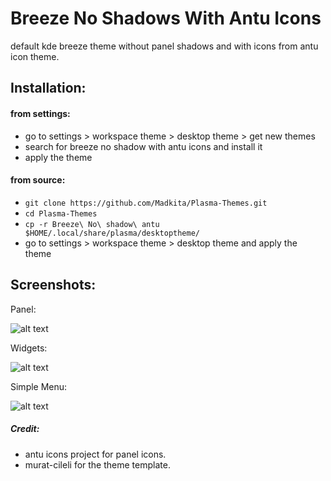 # Breeze No Shadows With Antu Icons

default kde breeze theme without panel shadows and with icons from antu icon theme.

## Installation:

#### from settings:
- go to settings > workspace theme > desktop theme > get new themes
- search for breeze no shadow with antu icons and install it
- apply the theme


#### from source:
- `git clone https://github.com/Madkita/Plasma-Themes.git`
- `cd Plasma-Themes`
- `cp -r Breeze\ No\ shadow\ antu $HOME/.local/share/plasma/desktoptheme/`
- go to settings > workspace theme > desktop theme and apply the theme

## Screenshots:

Panel:

![alt text](https://raw.githubusercontent.com/Madkita/Plasma-Themes/master/Breeze%20No%20shadow%20antu/Screenshots/Screenshot_20171208_163309.png)

Widgets:

![alt text](https://raw.githubusercontent.com/Madkita/Plasma-Themes/master/Breeze%20No%20shadow%20antu/Screenshots/Screenshot_20171208_163348.png)

Simple Menu:

![alt text](https://raw.githubusercontent.com/Madkita/Plasma-Themes/master/Breeze%20No%20shadow%20antu/Screenshots/Screenshot_20171208_163452.png)


##### Credit:
- antu icons project for panel icons.
- murat-cileli for the theme template.